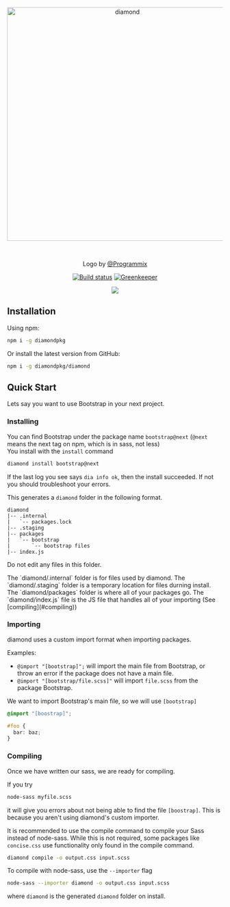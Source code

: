 <div align="center">
  <br />
  <p>
    <a href="https://diamond.js.org/" target="_blank">
      <img src="https://diamond.js.org/assets/img/DiamondLogo.svg" width="546" alt="diamond" />
    </a>
  </p>
  <br />
  <p>Logo by <a href="https://github.com/Programmix">@Programmix</a></p>
  <p>
    <a href="https://travis-ci.org/diamondpkg/diamond"><img src="https://travis-ci.org/diamondpkg/diamond.svg?branch=master" alt="Build status" /></a>
    <a href="https://greenkeeper.io/"><img src="https://badges.greenkeeper.io/diamondpkg/diamond.svg" alt="Greenkeeper" /></a>
  </p>
  <p>
    <a href="https://nodei.co/npm/diamondpkg/"><img src="https://nodei.co/npm/diamondpkg.png?compact=true"></a>
  </p>
</div>

## Installation
Using npm:
```bash
npm i -g diamondpkg
```

Or install the latest version from GitHub:
```bash
npm i -g diamondpkg/diamond
```

## Quick Start
Lets say you want to use Bootstrap in your next project.

### Installing
You can find Bootstrap under the package name `bootstrap@next` (`@next` means the next tag on npm, which is in sass, not less)  
You install with the `install` command
```bash
diamond install bootstrap@next
```
If the last log you see says `dia info ok`, then the install succeeded. If not you should troubleshoot your errors.

This generates a `diamond` folder in the following format.
```
diamond
|-- .internal
|   `-- packages.lock
|-- .staging
|-- packages
|   `-- bootstrap
|       `-- bootstrap files
|-- index.js
```
<p class="danger">Do not edit any files in this folder.</p>
The `diamond/.internal` folder is for files used by diamond.  
The `diamond/.staging` folder is a temporary location for files durning install.  
The `diamond/packages` folder is where all of your packages go.  
The `diamond/index.js` file is the JS file that handles all of your importing (See [compiling](#compiling))

### Importing
diamond uses a custom import format when importing packages.

Examples:
* `@import "[bootstrap]";` will import the main file from Bootstrap, or throw an error if the package does not have a main file.
* `@import "[bootstrap/file.scss]"` will import `file.scss` from the package Bootstrap.

We want to import Bootstrap's main file, so we will use `[bootstrap]`
```scss
@import "[boostrap]";

#foo {
  bar: baz;
}
```

### Compiling
Once we have written our sass, we are ready for compiling.

If you try
```bash
node-sass myfile.scss
```
it will give you errors about not being able to find the file `[boostrap]`. 
This is because you aren't using diamond's custom importer.

It is recommended to use the compile command to compile your Sass instead of node-sass.
While this is not required, some packages like `concise.css` use functionality only found
in the compile command.

```bash
diamond compile -o output.css input.scss
```

To compile with node-sass, use the `--importer` flag
```bash
node-sass --importer diamond -o output.css input.scss
```
where `diamond` is the generated `diamond` folder on install.